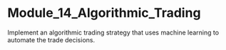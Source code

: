 # Module_14_Algorithmic_Trading
Implement an algorithmic trading strategy that uses machine learning to automate the trade decisions.
